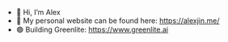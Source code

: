 - 👋 Hi, I’m Alex
- 🔗 My personal website can be found here: https://alexjin.me/
- 🟢 Building Greenlite: https://www.greenlite.ai

